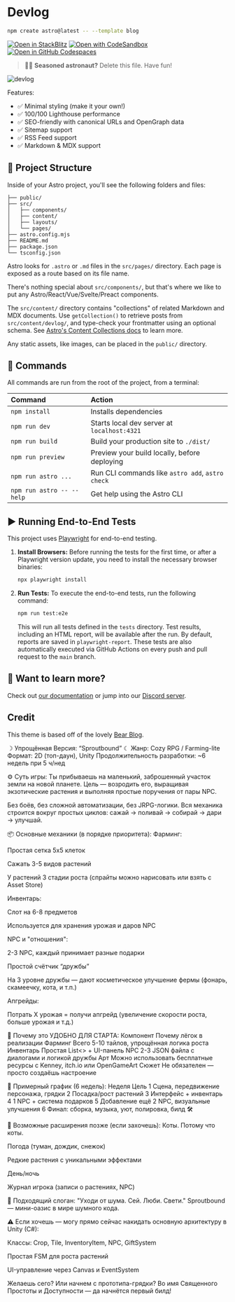 # Devlog

```sh
npm create astro@latest -- --template blog
```

[![Open in StackBlitz](https://developer.stackblitz.com/img/open_in_stackblitz.svg)](https://stackblitz.com/github/withastro/astro/tree/latest/examples/blog)
[![Open with CodeSandbox](https://assets.codesandbox.io/github/button-edit-lime.svg)](https://codesandbox.io/p/sandbox/github/withastro/astro/tree/latest/examples/blog)
[![Open in GitHub Codespaces](https://github.com/codespaces/badge.svg)](https://codespaces.new/withastro/astro?devcontainer_path=.devcontainer/blog/devcontainer.json)

> 🧑‍🚀 **Seasoned astronaut?** Delete this file. Have fun!

![devlog](https://github.com/withastro/astro/assets/2244813/ff10799f-a816-4703-b967-c78997e8323d)

Features:

- ✅ Minimal styling (make it your own!)
- ✅ 100/100 Lighthouse performance
- ✅ SEO-friendly with canonical URLs and OpenGraph data
- ✅ Sitemap support
- ✅ RSS Feed support
- ✅ Markdown & MDX support

## 🚀 Project Structure

Inside of your Astro project, you'll see the following folders and files:

```text
├── public/
├── src/
│   ├── components/
│   ├── content/
│   ├── layouts/
│   └── pages/
├── astro.config.mjs
├── README.md
├── package.json
└── tsconfig.json
```

Astro looks for `.astro` or `.md` files in the `src/pages/` directory. Each page is exposed as a route based on its file name.

There's nothing special about `src/components/`, but that's where we like to put any Astro/React/Vue/Svelte/Preact components.

The `src/content/` directory contains "collections" of related Markdown and MDX documents. Use `getCollection()` to retrieve posts from `src/content/devlog/`, and type-check your frontmatter using an optional schema. See [Astro's Content Collections docs](https://docs.astro.build/en/guides/content-collections/) to learn more.

Any static assets, like images, can be placed in the `public/` directory.

## 🧞 Commands

All commands are run from the root of the project, from a terminal:

| Command                   | Action                                           |
| :------------------------ | :----------------------------------------------- |
| `npm install`             | Installs dependencies                            |
| `npm run dev`             | Starts local dev server at `localhost:4321`      |
| `npm run build`           | Build your production site to `./dist/`          |
| `npm run preview`         | Preview your build locally, before deploying     |
| `npm run astro ...`       | Run CLI commands like `astro add`, `astro check` |
| `npm run astro -- --help` | Get help using the Astro CLI                     |

## ▶️ Running End-to-End Tests

This project uses [Playwright](https://playwright.dev/) for end-to-end testing.

1.  **Install Browsers:**
    Before running the tests for the first time, or after a Playwright version update, you need to install the necessary browser binaries:
    ```sh
    npx playwright install
    ```

2.  **Run Tests:**
    To execute the end-to-end tests, run the following command:
    ```sh
    npm run test:e2e
    ```
    This will run all tests defined in the `tests` directory. Test results, including an HTML report, will be available after the run. By default, reports are saved in `playwright-report`. These tests are also automatically executed via GitHub Actions on every push and pull request to the `main` branch.

## 👀 Want to learn more?

Check out [our documentation](https://docs.astro.build) or jump into our [Discord server](https://astro.build/chat).

## Credit

This theme is based off of the lovely [Bear Blog](https://github.com/HermanMartinus/bearblog/).


☽ Упрощённая Версия: “Sproutbound” ☾
Жанр: Cozy RPG / Farming-lite
Формат: 2D (топ-даун), Unity
Продолжительность разработки: ~6 недель при 5 ч/нед

⚙️ Суть игры:
Ты прибываешь на маленький, заброшенный участок земли на новой планете. Цель — возродить его, выращивая экзотические растения и выполняя простые поручения от пары NPC.

Без боёв, без сложной автоматизации, без JRPG-логики.
Вся механика строится вокруг простых циклов: сажай → поливай → собирай → дари → улучшай.

📦 Основные механики (в порядке приоритета):
Фарминг:

Простая сетка 5x5 клеток

Сажать 3-5 видов растений

У растений 3 стадии роста (спрайты можно нарисовать или взять с Asset Store)

Инвентарь:

Слот на 6-8 предметов

Используется для хранения урожая и даров NPC

NPC и "отношения":

2-3 NPC, каждый принимает разные подарки

Простой счётчик “дружбы”

На 3 уровне дружбы — дают косметическое улучшение фермы (фонарь, скамеечку, кота, и т.п.)

Апгрейды:

Потрать X урожая = получи апгрейд (увеличение скорости роста, больше урожая и т.д.)

🧱 Почему это УДОБНО ДЛЯ СТАРТА:
Компонент	Почему лёгок в реализации
Фарминг	Всего 5-10 тайлов, упрощённая логика роста
Инвентарь	Простая List<> + UI-панель
NPC	2-3 JSON файла с диалогами и логикой дружбы
Арт	Можно использовать бесплатные ресурсы с Kenney, itch.io или OpenGameArt
Сюжет	Не обязателен — просто создаёшь настроение

📅 Примерный график (6 недель):
Неделя	Цель
1	Сцена, передвижение персонажа, грядки
2	Посадка/рост растений
3	Интерфейс + инвентарь
4	1 NPC + система подарков
5	Добавление ещё 2 NPC, визуальные улучшения
6	Финал: сборка, музыка, уют, полировка, билд 🛠️

🔧 Возможные расширения позже (если захочешь):
Коты. Потому что коты.

Погода (туман, дождик, снежок)

Редкие растения с уникальными эффектами

День/ночь

Журнал игрока (записи о растениях, NPC)

📜 Подходящий слоган:
"Уходи от шума. Сей. Люби. Свети."
Sproutbound — мини-оазис в мире шумного кода.

⚠️ Если хочешь — могу прямо сейчас накидать основную архитектуру в Unity (C#):

Классы: Crop, Tile, InventoryItem, NPC, GiftSystem

Простая FSM для роста растений

UI-управление через Canvas и EventSystem

Желаешь сего? Или начнем с прототипа-грядки?
Во имя Священного Простоты и Доступности — да начнётся первый билд!
